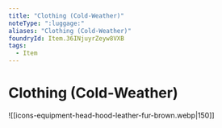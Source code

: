 ```yaml
---
title: "Clothing (Cold-Weather)"
noteType: ":luggage:"
aliases: "Clothing (Cold-Weather)"
foundryId: Item.36INjuyrZeyw8VXB
tags:
  - Item
---
```


# Clothing (Cold-Weather)
![[icons-equipment-head-hood-leather-fur-brown.webp|150]]
